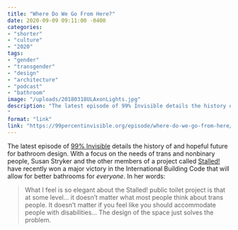 ```yaml
---
title: "Where Do We Go From Here?"
date: 2020-09-09 09:11:00 -0400
categories: 
- "shorter"
- "culture"
- "2020"
tags: 
- "gender"
- "transgender"
- "design"
- "architecture"
- "podcast"
- "bathroom"
image: "/uploads/20180318ULAxonLights.jpg"
description: "The latest episode of 99% Invisible details the history of and hopeful future for bathroom design. With a focus on the needs of trans and nonbinary and many other axes of accessibility, Susan Stryker and the other members of a project called Stalled! have recently won a major victory in the International Building Code that will allow for better bathrooms for *everyone*. In her words:
"
format: "link"
link: "https://99percentinvisible.org/episode/where-do-we-go-from-here/"
---
```


The latest episode of [99% Invisible](https://99percentinvisible.org) details the history of and hopeful future for bathroom design. With a focus on the needs of trans and nonbinary people, Susan Stryker and the other members of a project called [Stalled!](https://www.stalled.online) have recently won a major victory in the International Building Code that will allow for better bathrooms for *everyone*. In her words:

> What I feel is so elegant about the Stalled! public toilet project is that at some level… it doesn’t matter what most people think about trans people. It doesn’t matter if you feel like you should accommodate people with disabilities… The design of the space just solves the problem.

